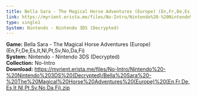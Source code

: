 ```yaml
---
title: Bella Sara - The Magical Horse Adventures (Europe) (En,Fr,De,Es,It,Nl,Pt,Sv,No,Da,Fi)
link: https://myrient.erista.me/files/No-Intro/Nintendo%20-%20Nintendo%203DS%20(Decrypted)/Bella%20Sara%20-%20The%20Magical%20Horse%20Adventures%20(Europe)%20(En,Fr,De,Es,It,Nl,Pt,Sv,No,Da,Fi).zip
type: single1
System: Nintendo - Nintendo 3DS (Decrypted)
---
```

<b>Game:</b> Bella Sara - The Magical Horse Adventures (Europe) (En,Fr,De,Es,It,Nl,Pt,Sv,No,Da,Fi)<br>
<b>System:</b> Nintendo - Nintendo 3DS (Decrypted)<br>
<b>Collection:</b> No-Intro<br>
<b>Download:</b> https://myrient.erista.me/files/No-Intro/Nintendo%20-%20Nintendo%203DS%20(Decrypted)/Bella%20Sara%20-%20The%20Magical%20Horse%20Adventures%20(Europe)%20(En,Fr,De,Es,It,Nl,Pt,Sv,No,Da,Fi).zip